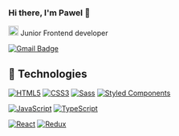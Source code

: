 ### Hi there, I'm Pawel 👋 
<img src="https://rawgit.com/gorangajic/react-icons/master/react-icons.svg" width="20" alt="React Icons">  Junior Frontend developer 
</br>


<!-- <p><a href="https://www.pavdev.pl/">🌐 Check out my Portfolio</a></p> -->

[![Gmail Badge](https://img.shields.io/badge/-Gmail-c14438?style=flat-square&logo=Gmail&logoColor=white&link=mailto:lesnik.pawel1991@gmail.com)](mailto:lesnik.pawel1991@gmail.com)

## 🔧 Technologies

[![HTML5](https://img.shields.io/badge/-HTML5-E34F26?style=flat-square&logo=html5&logoColor=white&link=https://github.com/olafsulich/)](https://github.com/olafsulich/)
[![CSS3](https://img.shields.io/badge/-CSS3-1572B6?style=flat-square&logo=css3&link=https://github.com/olafsulich/)](https://github.com/olafsulich/)
[![Sass](https://img.shields.io/badge/-Sass-black?style=flat-square&logo=Sass&logoColor=pink)](https://github.com/olafsulich/)
[![Styled Components](https://img.shields.io/badge/-StyledComponents-black?style=flat-square&logo=Styled-Components)](https://github.com/olafsulich/)

[![JavaScript](https://img.shields.io/badge/-JavaScript-black?style=flat-square&logo=javascript&link=https://github.com/olafsulich/)](https://github.com/olafsulich/)
[![TypeScript](https://img.shields.io/badge/-TypeScript-007ACC?style=flat-square&logo=typescript&link=https://github.com/olafsulich/)](https://github.com/olafsulich/)

[![React](https://img.shields.io/badge/-React-black?style=flat-square&logo=react)](https://github.com/1991Pawel/1991Pawel/)
[![Redux](https://img.shields.io/badge/-Redux-black?style=flat-square&logo=Redux&logoColor=pink)](https://github.com/1991Pawel/1991Pawel/)

